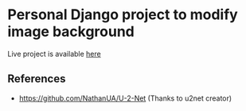 # Personal Django project to modify image background
Live project is available [here](http://jneuron.herokuapp.com/)

## References

- https://github.com/NathanUA/U-2-Net (Thanks to u2net creator)

